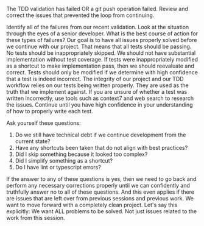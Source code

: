 The TDD validation has failed OR a git push operation failed. Review and correct the issues that prevented the loop from continuing.

Identify all of the failures from our recent validation. Look at the situation through the eyes of a senior developer. What is the best course of action for these types of failures? Our goal is to have all issues properly solved before we continue with our project. That means that all tests should be passing. No tests should be inappropriately skipped. We should not have substantial implementation without test coverage. If tests were inappropriately modified as a shortcut to make implementation pass, then we should reevaluate and correct. Tests should only be modified if we determine with high confidence that a test is indeed incorrect. The integrity of our project and our TDD workflow relies on our tests being written properly. They are used as the truth that we implement against. If you are unsure of whether a test was written incorrectly, use tools such as context7 and web search to research the issues. Continue until you have high confidence in your understanding of how to properly write each test.

Ask yourself these questions:

1. Do we still have technical debt if we continue development from the current state?
2. Have any shortcuts been taken that do not align with best practices?
3. Did I skip something because it looked too complex?
4. Did I simplify something as a shortcut?
5. Do I have lint or typescript errors?

If the answer to any of these questions is yes, then we need to go back and perform any necessary corrections properly until we can confidently and truthfully answer no to all of these questions. And this even applies if there are issues that are left over from previous sessions and previous work. We want to move forward with a completely clean project. Let's say this explicitly: We want ALL problems to be solved. Not just issues related to the work from this session.
